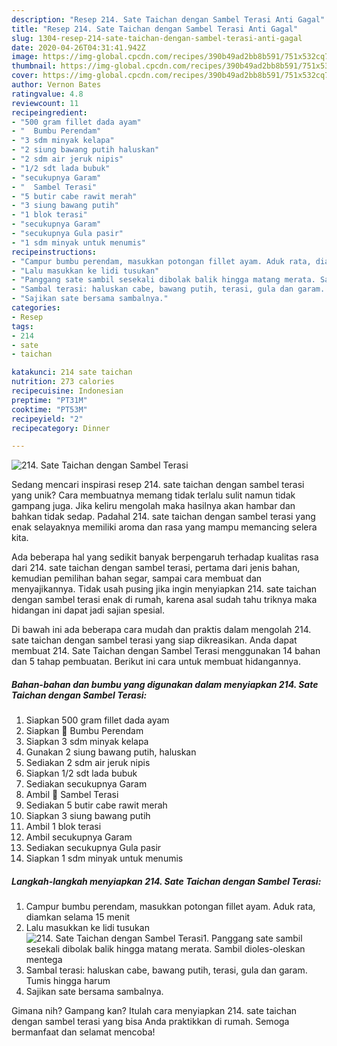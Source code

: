 ```yaml
---
description: "Resep 214. Sate Taichan dengan Sambel Terasi Anti Gagal"
title: "Resep 214. Sate Taichan dengan Sambel Terasi Anti Gagal"
slug: 1304-resep-214-sate-taichan-dengan-sambel-terasi-anti-gagal
date: 2020-04-26T04:31:41.942Z
image: https://img-global.cpcdn.com/recipes/390b49ad2bb8b591/751x532cq70/214-sate-taichan-dengan-sambel-terasi-foto-resep-utama.jpg
thumbnail: https://img-global.cpcdn.com/recipes/390b49ad2bb8b591/751x532cq70/214-sate-taichan-dengan-sambel-terasi-foto-resep-utama.jpg
cover: https://img-global.cpcdn.com/recipes/390b49ad2bb8b591/751x532cq70/214-sate-taichan-dengan-sambel-terasi-foto-resep-utama.jpg
author: Vernon Bates
ratingvalue: 4.8
reviewcount: 11
recipeingredient:
- "500 gram fillet dada ayam"
- "  Bumbu Perendam"
- "3 sdm minyak kelapa"
- "2 siung bawang putih haluskan"
- "2 sdm air jeruk nipis"
- "1/2 sdt lada bubuk"
- "secukupnya Garam"
- "  Sambel Terasi"
- "5 butir cabe rawit merah"
- "3 siung bawang putih"
- "1 blok terasi"
- "secukupnya Garam"
- "secukupnya Gula pasir"
- "1 sdm minyak untuk menumis"
recipeinstructions:
- "Campur bumbu perendam, masukkan potongan fillet ayam. Aduk rata, diamkan selama 15 menit"
- "Lalu masukkan ke lidi tusukan"
- "Panggang sate sambil sesekali dibolak balik hingga matang merata. Sambil dioles-oleskan mentega"
- "Sambal terasi: haluskan cabe, bawang putih, terasi, gula dan garam. Tumis hingga harum"
- "Sajikan sate bersama sambalnya."
categories:
- Resep
tags:
- 214
- sate
- taichan

katakunci: 214 sate taichan 
nutrition: 273 calories
recipecuisine: Indonesian
preptime: "PT31M"
cooktime: "PT53M"
recipeyield: "2"
recipecategory: Dinner

---
```



![214. Sate Taichan dengan Sambel Terasi](https://img-global.cpcdn.com/recipes/390b49ad2bb8b591/751x532cq70/214-sate-taichan-dengan-sambel-terasi-foto-resep-utama.jpg)

Sedang mencari inspirasi resep 214. sate taichan dengan sambel terasi yang unik? Cara membuatnya memang tidak terlalu sulit namun tidak gampang juga. Jika keliru mengolah maka hasilnya akan hambar dan bahkan tidak sedap. Padahal 214. sate taichan dengan sambel terasi yang enak selayaknya memiliki aroma dan rasa yang mampu memancing selera kita.

Ada beberapa hal yang sedikit banyak berpengaruh terhadap kualitas rasa dari 214. sate taichan dengan sambel terasi, pertama dari jenis bahan, kemudian pemilihan bahan segar, sampai cara membuat dan menyajikannya. Tidak usah pusing jika ingin menyiapkan 214. sate taichan dengan sambel terasi enak di rumah, karena asal sudah tahu triknya maka hidangan ini dapat jadi sajian spesial.




Di bawah ini ada beberapa cara mudah dan praktis dalam mengolah 214. sate taichan dengan sambel terasi yang siap dikreasikan. Anda dapat membuat 214. Sate Taichan dengan Sambel Terasi menggunakan 14 bahan dan 5 tahap pembuatan. Berikut ini cara untuk membuat hidangannya.

<!--inarticleads1-->

##### Bahan-bahan dan bumbu yang digunakan dalam menyiapkan 214. Sate Taichan dengan Sambel Terasi:

1. Siapkan 500 gram fillet dada ayam
1. Siapkan  🌸 Bumbu Perendam
1. Siapkan 3 sdm minyak kelapa
1. Gunakan 2 siung bawang putih, haluskan
1. Sediakan 2 sdm air jeruk nipis
1. Siapkan 1/2 sdt lada bubuk
1. Sediakan secukupnya Garam
1. Ambil  🌸 Sambel Terasi
1. Sediakan 5 butir cabe rawit merah
1. Siapkan 3 siung bawang putih
1. Ambil 1 blok terasi
1. Ambil secukupnya Garam
1. Sediakan secukupnya Gula pasir
1. Siapkan 1 sdm minyak untuk menumis




<!--inarticleads2-->

##### Langkah-langkah menyiapkan 214. Sate Taichan dengan Sambel Terasi:

1. Campur bumbu perendam, masukkan potongan fillet ayam. Aduk rata, diamkan selama 15 menit
1. Lalu masukkan ke lidi tusukan
<img src="//assets-global.cpcdn.com/assets/icons/button_play-2c75c40dde080a61004c1f40b05d8f140eaff45d7e9e6481dc71c63d2e7c4909.png" alt="214. Sate Taichan dengan Sambel Terasi">1. Panggang sate sambil sesekali dibolak balik hingga matang merata. Sambil dioles-oleskan mentega
1. Sambal terasi: haluskan cabe, bawang putih, terasi, gula dan garam. Tumis hingga harum
1. Sajikan sate bersama sambalnya.




Gimana nih? Gampang kan? Itulah cara menyiapkan 214. sate taichan dengan sambel terasi yang bisa Anda praktikkan di rumah. Semoga bermanfaat dan selamat mencoba!
